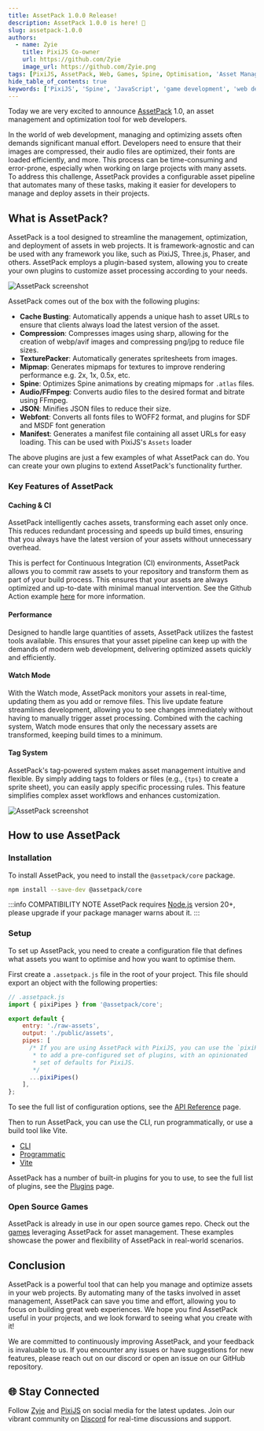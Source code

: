 ```yaml
---
title: AssetPack 1.0.0 Release!
description: AssetPack 1.0.0 is here! 🎉
slug: assetpack-1.0.0
authors:
  - name: Zyie
    title: PixiJS Co-owner
    url: https://github.com/Zyie
    image_url: https://github.com/Zyie.png
tags: [PixiJS, AssetPack, Web, Games, Spine, Optimisation, 'Asset Management']
hide_table_of_contents: true
keywords: ['PixiJS', 'Spine', 'JavaScript', 'game development', 'web development', 'asset management', 'loading']
---
```


Today we are very excited to announce [AssetPack](https://pixijs.io/assetpack) 1.0, an asset management and optimization tool for web developers.

In the world of web development, managing and optimizing assets often demands significant manual effort. Developers need to ensure that their images are compressed, their audio files are optimized, their fonts are loaded efficiently, and more. This process can be time-consuming and error-prone, especially when working on large projects with many assets. To address this challenge, AssetPack provides a configurable asset pipeline that automates many of these tasks, making it easier for developers to manage and deploy assets in their projects.

<!--truncate-->

## What is AssetPack?

AssetPack is a tool designed to streamline the management, optimization, and deployment of assets in web projects. It is framework-agnostic and can be used with any framework you like, such as PixiJS, Three.js, Phaser, and others. AssetPack employs a plugin-based system, allowing you to create your own plugins to customize asset processing according to your needs.

<div style={{ display: 'flex', justifyContent: 'center', alignItems: 'center', paddingBottom: '24px' }}>
    <img
        src={'/images/blog/assetpack-screenshot.png'}
        alt="AssetPack screenshot"
    />
</div>

AssetPack comes out of the box with the following plugins:

- **Cache Busting**: Automatically appends a unique hash to asset URLs to ensure that clients always load the latest version of the asset.
- **Compression**: Compresses images using sharp, allowing for the creation of webp/avif images and compressing png/jpg to reduce file sizes.
- **TexturePacker**: Automatically generates spritesheets from images.
- **Mipmap**: Generates mipmaps for textures to improve rendering performance e.g. 2x, 1x, 0.5x, etc.
- **Spine**: Optimizes Spine animations by creating mipmaps for `.atlas` files.
- **Audio/FFmpeg**: Converts audio files to the desired format and bitrate using FFmpeg.
- **JSON**: Minifies JSON files to reduce their size.
- **Webfont**: Converts all fonts files to WOFF2 format, and plugins for SDF and MSDF font generation
- **Manifest**: Generates a manifest file containing all asset URLs for easy loading. This can be used with PixiJS's `Assets` loader

The above plugins are just a few examples of what AssetPack can do. You can create your own plugins to extend AssetPack's functionality further.

### Key Features of AssetPack

#### Caching & CI

AssetPack intelligently caches assets, transforming each asset only once. This reduces redundant processing and speeds up build times, ensuring that you always have the latest version of your assets without unnecessary overhead.

This is perfect for Continuous Integration (CI) environments, AssetPack allows you to commit raw assets to your repository and transform them as part of your build process. This ensures that your assets are always optimized and up-to-date with minimal manual intervention. See the Github Action example [here](https://pixijs.io/assetpack/docs/guide/getting-started/github-action/) for more information.

#### Performance

Designed to handle large quantities of assets, AssetPack utilizes the fastest tools available. This ensures that your asset pipeline can keep up with the demands of modern web development, delivering optimized assets quickly and efficiently.

#### Watch Mode

With the Watch mode, AssetPack monitors your assets in real-time, updating them as you add or remove files. This live update feature streamlines development, allowing you to see changes immediately without having to manually trigger asset processing. Combined with the caching system, Watch mode ensures that only the necessary assets are transformed, keeping build times to a minimum.

#### Tag System

AssetPack's tag-powered system makes asset management intuitive and flexible. By simply adding tags to folders or files (e.g., `{tps}` to create a sprite sheet), you can easily apply specific processing rules. This feature simplifies complex asset workflows and enhances customization.

<div style={{ display: 'flex', justifyContent: 'center', alignItems: 'center', paddingBottom: '24px' }}>
    <img
        src={'/images/blog/assetpack-screenshot-tags.png'}
        alt="AssetPack screenshot"
    />
</div>

## How to use AssetPack

### Installation

To install AssetPack, you need to install the `@assetpack/core` package.

```bash
npm install --save-dev @assetpack/core
```

:::info COMPATIBILITY NOTE
AssetPack requires [Node.js](https://nodejs.org/en/) version 20+, please upgrade if your package manager warns about it.
:::

### Setup

To set up AssetPack, you need to create a configuration file that defines what assets you want to optimise and how you want to optimise them.

First create a `.assetpack.js` file in the root of your project. This file should export an object with the following properties:

```js
// .assetpack.js
import { pixiPipes } from '@assetpack/core';

export default {
    entry: './raw-assets',
    output: './public/assets',
    pipes: [
      /* If you are using AssetPack with PixiJS, you can use the `pixiPipes` function
       * to add a pre-configured set of plugins, with an opinionated
       * set of defaults for PixiJS.
       */
      ...pixiPipes()
    ],
};
```

To see the full list of configuration options, see the [API Reference](https://pixijs.io/assetpack/docs/guide/configuration/) page.

Then to run AssetPack, you can use the CLI, run programmatically, or use a build tool like Vite.

- [CLI](https://pixijs.io/assetpack/docs/guide/getting-started/cli)
- [Programmatic](https://pixijs.io/assetpack/docs/guide/getting-started/programmatic)
- [Vite](https://pixijs.io/assetpack/docs/guide/getting-started/vite)

AssetPack has a number of built-in plugins for you to use, to see the full list of plugins, see the [Plugins](https://pixijs.io/assetpack/docs/guide/pipes/overview) page.

### Open Source Games

AssetPack is already in use in our open source games repo. Check out the [games](https://pixijs.io/assetpack/examples) leveraging AssetPack for asset management. These examples showcase the power and flexibility of AssetPack in real-world scenarios.

## Conclusion

AssetPack is a powerful tool that can help you manage and optimize assets in your web projects. By automating many of the tasks involved in asset management, AssetPack can save you time and effort, allowing you to focus on building great web experiences. We hope you find AssetPack useful in your projects, and we look forward to seeing what you create with it!

We are committed to continuously improving AssetPack, and your feedback is invaluable to us. If you encounter any issues or have suggestions for new features, please reach out on our discord or open an issue on our GitHub repository.

## 🌐 Stay Connected

Follow [Zyie](https://twitter.com/_Zyie_) and [PixiJS](https://bsky.app/profile/pixijs.com) on social media for the latest updates. Join our vibrant community on [Discord](https://discord.gg/nrnDP9wtyX) for real-time discussions and support.

